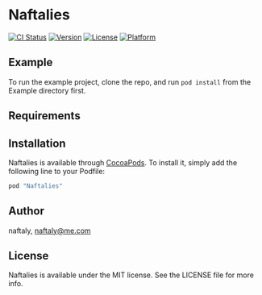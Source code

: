 # Naftalies

[![CI Status](http://img.shields.io/travis/naftaly/Naftalies.svg?style=flat)](https://travis-ci.org/naftaly/Naftalies)
[![Version](https://img.shields.io/cocoapods/v/Naftalies.svg?style=flat)](http://cocoapods.org/pods/Naftalies)
[![License](https://img.shields.io/cocoapods/l/Naftalies.svg?style=flat)](http://cocoapods.org/pods/Naftalies)
[![Platform](https://img.shields.io/cocoapods/p/Naftalies.svg?style=flat)](http://cocoapods.org/pods/Naftalies)

## Example

To run the example project, clone the repo, and run `pod install` from the Example directory first.

## Requirements

## Installation

Naftalies is available through [CocoaPods](http://cocoapods.org). To install
it, simply add the following line to your Podfile:

```ruby
pod "Naftalies"
```

## Author

naftaly, naftaly@me.com

## License

Naftalies is available under the MIT license. See the LICENSE file for more info.
